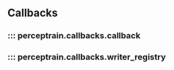 ## Callbacks

### ::: perceptrain.callbacks.callback

### ::: perceptrain.callbacks.writer_registry

